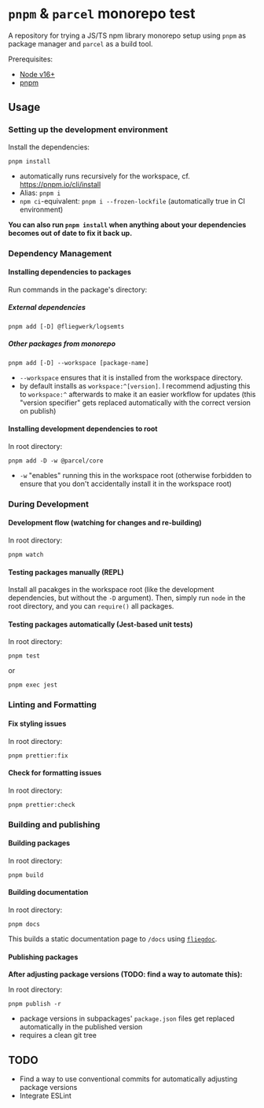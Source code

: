 # `pnpm` & `parcel` monorepo test

A repository for trying a JS/TS npm library monorepo setup using `pnpm` as package manager and `parcel` as a build tool.

Prerequisites:

- [Node v16+](https://nodejs.org/en/download/)
- [pnpm](https://pnpm.io/installation)

## Usage

### Setting up the development environment

Install the dependencies:

```shell
pnpm install
```

- automatically runs recursively for the workspace, cf. https://pnpm.io/cli/install
- Alias: `pnpm i`
- `npm ci`-equivalent: `pnpm i --frozen-lockfile` (automatically true in CI environment)

**You can also run `pnpm install` when anything about your dependencies becomes out of date to fix it back up.**

### Dependency Management

#### Installing dependencies to packages

Run commands in the package's directory:

##### External dependencies

```shell
pnpm add [-D] @fliegwerk/logsemts
```

##### Other packages from monorepo

```shell
pnpm add [-D] --workspace [package-name]
```

- `--workspace` ensures that it is installed from the workspace directory.
- by default installs as `workspace:^[version]`. I recommend adjusting this to `workspace:^` afterwards to make it an easier workflow for updates (this "version specifier" gets replaced automatically with the correct version on publish)

#### Installing development dependencies to root

In root directory:

```shell
pnpm add -D -w @parcel/core
```

- `-w` "enables" running this in the workspace root (otherwise forbidden to ensure that you don't accidentally install it in the workspace root)

### During Development

#### Development flow (watching for changes and re-building)

In root directory:

```shell
pnpm watch
```

#### Testing packages manually (REPL)

Install all pacakges in the workspace root (like the development dependencies, but without the `-D` argument).
Then, simply run `node` in the root directory, and you can `require()` all packages.

#### Testing packages automatically (Jest-based unit tests)

In root directory:

```shell
pnpm test
```

or

```shell
pnpm exec jest
```

### Linting and Formatting

#### Fix styling issues

In root directory:

```shell
pnpm prettier:fix
```

#### Check for formatting issues

In root directory:

```shell
pnpm prettier:check
```

### Building and publishing

#### Building packages

In root directory:

```shell
pnpm build
```

#### Building documentation

In root directory:

```shell
pnpm docs
```

This builds a static documentation page to `/docs` using [`fliegdoc`](https://github.com/fliegwerk/fliegdoc).

#### Publishing packages

**After adjusting package versions (TODO: find a way to automate this):**

In root directory:

```shell
pnpm publish -r
```

- package versions in subpackages' `package.json` files get replaced automatically in the published version
- requires a clean git tree

## TODO

- Find a way to use conventional commits for automatically adjusting package versions
- Integrate ESLint
